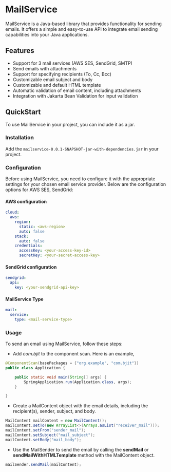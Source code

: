# MailService

MailService is a Java-based library that provides functionality for sending emails. It offers a simple and easy-to-use API to integrate email sending capabilities into your Java applications.

## Features

- Support for 3 mail services (AWS SES, SendGrid, SMTP)
- Send emails with attachments
- Support for specifying recipients (To, Cc, Bcc)
- Customizable email subject and body
- Customizable and default HTML template
- Automatic validation of email content, including attachments
- Integration with Jakarta Bean Validation for input validation

## QuickStart

To use MailService in your project, you can include it as a jar.

### Installation

Add the `mailservice-0.0.1-SNAPSHOT-jar-with-dependencies.jar` in your project.

[//]: # (Add the following dependency to your `pom.xml`:)

[//]: # ()
[//]: # (```xml)

[//]: # (<dependency>)

[//]: # (    <groupId>com.example</groupId>)

[//]: # (    <artifactId>mailservice</artifactId>)

[//]: # (    <version>1.0.0</version>)

[//]: # (</dependency>)

[//]: # (```)

### Configuration
Before using MailService, you need to configure it with the appropriate settings for your chosen email service provider. Below are the configuration options for AWS SES, SendGrid:

#### AWS configuration

```yml
cloud:
  aws:
    region:
      static: <aws-region>
      auto: false
    stack:
      auto: false
    credentials:
      accessKey: <your-access-key-id>
      secretKey: <your-secret-access-key>
```

#### SendGrid configuration

```yml
sendgrid:
  api:
    key: <your-sendgrid-api-key>
```

#### MailService Type

```yml
mail:
  service:
    type: <mail-service-type>
```

### Usage
To send an email using MailService, follow these steps:

- Add _com.bjit_ to the component scan. Here is an example,
```java
@ComponentScan(basePackages = {"org.example", "com.bjit"})
public class Application {

    public static void main(String[] args) {
        SpringApplication.run(Application.class, args);
    }

}
```

- Create a MailContent object with the email details, including the recipient(s), sender, subject, and body.

```java
MailContent mailContent = new MailContent();
mailContent.setTo(new ArrayList<>(Arrays.asList("receiver_mail")));
mailContent.setFrom("sender_mail");
mailContent.setSubject("mail_subject");
mailContent.setBody("mail_body");
```
- Use the MailSender to send the email by calling the **sendMail** or **sendMailWithHTMLTemplate** method with the MailContent object.

```java
mailSender.sendMail(mailContent);
```

